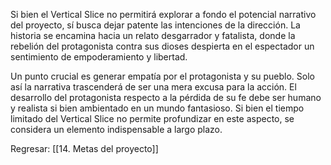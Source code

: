 
Si bien el Vertical Slice no permitirá explorar a fondo el potencial narrativo del proyecto, sí busca dejar patente las intenciones de la dirección. La historia se encamina hacia un relato desgarrador y fatalista, donde la rebelión del protagonista contra sus dioses despierta en el espectador un sentimiento de empoderamiento y libertad.

Un punto crucial es generar empatía por el protagonista y su pueblo. Solo así la narrativa trascenderá de ser una mera excusa para la acción. El desarrollo del protagonista respecto a la pérdida de su fe debe ser humano y realista si bien ambientado en un mundo fantasioso. Si bien el tiempo limitado del Vertical Slice no permite profundizar en este aspecto, se considera un elemento indispensable a largo plazo.

Regresar: [[14. Metas del proyecto]]